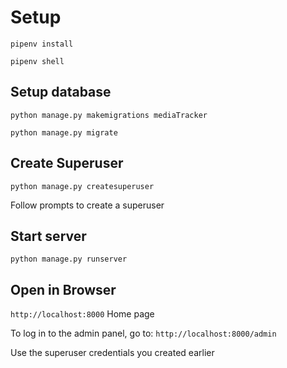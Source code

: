 # Setup
```pipenv install```

```pipenv shell```

## Setup database

```python manage.py makemigrations mediaTracker```

```python manage.py migrate```

## Create Superuser

```python manage.py createsuperuser```

Follow prompts to create a superuser

## Start server
```python manage.py runserver```

## Open in Browser

```http://localhost:8000```
Home page

To log in to the admin panel, go to: 
```http://localhost:8000/admin```

Use the superuser credentials you created earlier